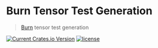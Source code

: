 # Burn Tensor Test Generation

> [Burn](https://github.com/burn-rs/burn) tensor test generation

[![Current Crates.io Version](https://img.shields.io/crates/v/burn-tensor-testgen.svg)](https://crates.io/crates/burn-tensor-testgen)
[![license](https://shields.io/badge/license-MIT%2FApache--2.0-blue)](https://github.com/burn-rs/burn-tensor-testgen/blob/master/README.md)
